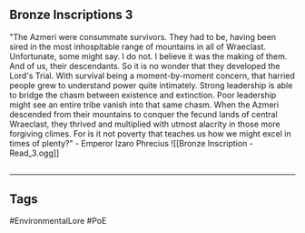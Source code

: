 ## Bronze Inscriptions 3
"The Azmeri were consummate survivors. They had to be, having been sired in the most inhospitable range of mountains in all of Wraeclast. Unfortunate, some might say. I do not. I believe it was the making of them. And of us, their descendants. So it is no wonder that they developed the Lord's Trial. With survival being a moment-by-moment concern, that harried people grew to understand power quite intimately. Strong leadership is able to bridge the chasm between existence and extinction. Poor leadership might see an entire tribe vanish into that same chasm. When the Azmeri descended from their mountains to conquer the fecund lands of central Wraeclast, they thrived and multiplied with utmost alacrity in those more forgiving climes. For is it not poverty that teaches us how we might excel in times of plenty?" - Emperor Izaro Phrecius
![[Bronze Inscription - Read_3.ogg]]

##
---
## Tags
#EnvironmentalLore
#PoE 